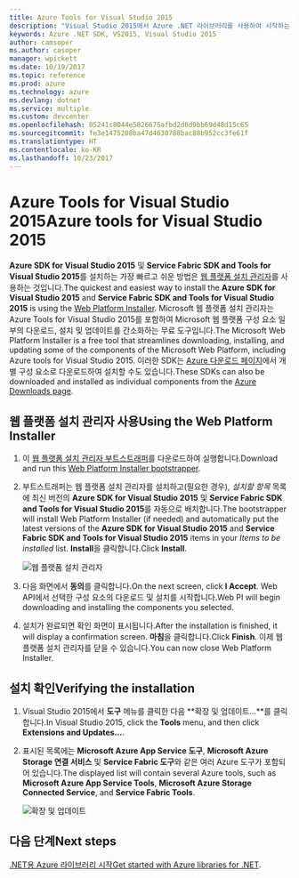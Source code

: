 ```yaml
---
title: Azure Tools for Visual Studio 2015
description: "Visual Studio 2015에서 Azure .NET 라이브러리를 사용하여 시작하는 도구를 가져옵니다."
keywords: Azure .NET SDK, VS2015, Visual Studio 2015
author: camsoper
ms.author: casoper
manager: wpickett
ms.date: 10/19/2017
ms.topic: reference
ms.prod: azure
ms.technology: azure
ms.devlang: dotnet
ms.service: multiple
ms.custom: devcenter
ms.openlocfilehash: 05241c8044e5826675afbd2d6d9bb69d48d15c65
ms.sourcegitcommit: fe3e1475208ba47d4630788bac88b952cc3fe61f
ms.translationtype: HT
ms.contentlocale: ko-KR
ms.lasthandoff: 10/23/2017
---
```

# <a name="azure-tools-for-visual-studio-2015"></a><span data-ttu-id="b7508-104">Azure Tools for Visual Studio 2015</span><span class="sxs-lookup"><span data-stu-id="b7508-104">Azure tools for Visual Studio 2015</span></span>

<span data-ttu-id="b7508-105">**Azure SDK for Visual Studio 2015** 및 **Service Fabric SDK and Tools for Visual Studio 2015**를 설치하는 가장 빠르고 쉬운 방법은 [웹 플랫폼 설치 관리자](https://www.microsoft.com/web/downloads/platform.aspx)를 사용하는 것입니다.</span><span class="sxs-lookup"><span data-stu-id="b7508-105">The quickest and easiest way to install the **Azure SDK for Visual Studio 2015** and **Service Fabric SDK and Tools for Visual Studio 2015** is using the [Web Platform Installer](https://www.microsoft.com/web/downloads/platform.aspx).</span></span>  <span data-ttu-id="b7508-106">Microsoft 웹 플랫폼 설치 관리자는 Azure Tools for Visual Studio 2015를 포함하여 Microsoft 웹 플랫폼 구성 요소 일부의 다운로드, 설치 및 업데이트를 간소화하는 무료 도구입니다.</span><span class="sxs-lookup"><span data-stu-id="b7508-106">The Microsoft Web Platform Installer is a free tool that streamlines downloading, installing, and updating some of the components of the Microsoft Web Platform, including Azure tools for Visual Studio 2015.</span></span>  <span data-ttu-id="b7508-107">이러한 SDK는 [Azure 다운로드 페이지](https://azure.microsoft.com/downloads/)에서 개별 구성 요소로 다운로드하여 설치할 수도 있습니다.</span><span class="sxs-lookup"><span data-stu-id="b7508-107">These SDKs can also be downloaded and installed as individual components from the [Azure Downloads page](https://azure.microsoft.com/downloads/).</span></span> 

## <a name="using-the-web-platform-installer"></a><span data-ttu-id="b7508-108">웹 플랫폼 설치 관리자 사용</span><span class="sxs-lookup"><span data-stu-id="b7508-108">Using the Web Platform Installer</span></span>

1. <span data-ttu-id="b7508-109">이 [웹 플랫폼 설치 관리자 부트스트래퍼](https://www.microsoft.com/web/handlers/webpi.ashx?command=getinstallerredirect&appid=VWDOrVs2015AzurePack;MicrosoftAzure-ServiceFabric-VS2015)를 다운로드하여 실행합니다.</span><span class="sxs-lookup"><span data-stu-id="b7508-109">Download and run this [Web Platform Installer bootstrapper](https://www.microsoft.com/web/handlers/webpi.ashx?command=getinstallerredirect&appid=VWDOrVs2015AzurePack;MicrosoftAzure-ServiceFabric-VS2015).</span></span>  

2. <span data-ttu-id="b7508-110">부트스트래퍼는 웹 플랫폼 설치 관리자를 설치하고(필요한 경우), *설치할 항목* 목록에 최신 버전의 **Azure SDK for Visual Studio 2015** 및 **Service Fabric SDK and Tools for Visual Studio 2015**를 자동으로 배치합니다.</span><span class="sxs-lookup"><span data-stu-id="b7508-110">The bootstrapper will install Web Platform Installer (if needed) and automatically put the latest versions of the  **Azure SDK for Visual Studio 2015** and **Service Fabric SDK and Tools for Visual Studio 2015** items in your *Items to be installed* list.</span></span>  <span data-ttu-id="b7508-111">**Install**을 클릭합니다.</span><span class="sxs-lookup"><span data-stu-id="b7508-111">Click **Install**.</span></span>

    ![웹 플랫폼 설치 관리자](media/dotnet-sdk-vs2015-install/webpi.png)

3. <span data-ttu-id="b7508-113">다음 화면에서 **동의**를 클릭합니다.</span><span class="sxs-lookup"><span data-stu-id="b7508-113">On the next screen, click **I Accept**.</span></span>  <span data-ttu-id="b7508-114">Web API에서 선택한 구성 요소의 다운로드 및 설치를 시작합니다.</span><span class="sxs-lookup"><span data-stu-id="b7508-114">Web PI will begin downloading and installing the components you selected.</span></span>

4. <span data-ttu-id="b7508-115">설치가 완료되면 확인 화면이 표시됩니다.</span><span class="sxs-lookup"><span data-stu-id="b7508-115">After the installation is finished, it will display a confirmation screen.</span></span>  <span data-ttu-id="b7508-116">**마침**을 클릭합니다.</span><span class="sxs-lookup"><span data-stu-id="b7508-116">Click **Finish**.</span></span>  <span data-ttu-id="b7508-117">이제 웹 플랫폼 설치 관리자를 닫을 수 있습니다.</span><span class="sxs-lookup"><span data-stu-id="b7508-117">You can now close Web Platform Installer.</span></span>

## <a name="verifying-the-installation"></a><span data-ttu-id="b7508-118">설치 확인</span><span class="sxs-lookup"><span data-stu-id="b7508-118">Verifying the installation</span></span>

1. <span data-ttu-id="b7508-119">Visual Studio 2015에서 **도구** 메뉴를 클릭한 다음 **확장 및 업데이트...**를 클릭합니다.</span><span class="sxs-lookup"><span data-stu-id="b7508-119">In Visual Studio 2015, click the **Tools** menu, and then click **Extensions and Updates...**.</span></span>

2. <span data-ttu-id="b7508-120">표시된 목록에는 **Microsoft Azure App Service 도구**, **Microsoft Azure Storage 연결 서비스** 및 **Service Fabric 도구**와 같은 여러 Azure 도구가 포함되어 있습니다.</span><span class="sxs-lookup"><span data-stu-id="b7508-120">The displayed list will contain several Azure tools, such as **Microsoft Azure App Service Tools**, **Microsoft Azure Storage Connected Service**, and **Service Fabric Tools**.</span></span>

    ![확장 및 업데이트](media\dotnet-sdk-vs2015-install\ext-tools.png)

## <a name="next-steps"></a><span data-ttu-id="b7508-122">다음 단계</span><span class="sxs-lookup"><span data-stu-id="b7508-122">Next steps</span></span>

<span data-ttu-id="b7508-123">[.NET용 Azure 라이브러리 시작](dotnet-sdk-azure-get-started.md)</span><span class="sxs-lookup"><span data-stu-id="b7508-123">[Get started with Azure libraries for .NET](dotnet-sdk-azure-get-started.md).</span></span>
